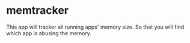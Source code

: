 memtracker
==========

This app will tracker all running apps' memory size. So that you will find which app is abusing the memory.
